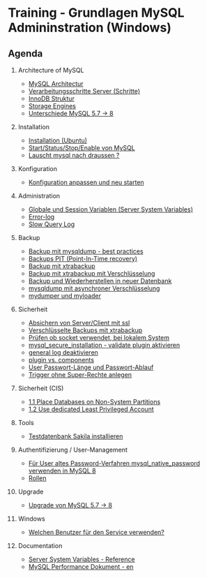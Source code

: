 # Training - Grundlagen MySQL Admininstration (Windows)

## Agenda 

  1. Architecture of MySQL 
     * [MySQL Architectur](mysql-architecture.md)
     * [Verarbeitungsschritte Server (Schritte)](/performance/mysql-server-architecture.md)
     * [InnoDB Struktur](innodb/innodb-structure.md)
     * [Storage Engines](/basics/storage-engines.md)
     * [Unterschiede MySQL 5.7 -> 8](differences-mysql-5-7-to-8.md) 

  1. Installation 
     * [Installation (Ubuntu)](installation-ubuntu.md)
     * [Start/Status/Stop/Enable von MySQL](start-stop-enable.md)
     * [Lauscht mysql nach draussen ?](/installation/listening-where.md)

  1. Konfiguration 
     * [Konfiguration anpassen und neu starten]()

  1. Administration 
     * [Globale und Session Variablen (Server System Variables)](/admin/global-session-variables.md)
     * [Error-log](/admin/log-error.md)
     * [Slow Query Log](/admin/slow-query-log.md)

  1. Backup
     * [Backup mit mysqldump - best practices](backup-restore/mysqldump.md) 
     * [Backups PIT (Point-In-Time recovery)](backups/pit-recovery.md) 
     * [Backup mit xtrabackup](backups/xtrabackup.md)
     * [Backup mit xtrabackup mit Verschlüsselung](backups/xtrabackup-encrypted.md)
     * [Backup und Wiederherstellen in neuer Datenbank](backups/backup-restore-to-new-db.md)
     * [mysqldump mit asynchroner Verschlüsselung](backups/mysqldump-with-encryption.md)
     * [mydumper und myloader](https://github.com/maxbube/mydumper)
   
  1. Sicherheit
     * [Absichern von Server/Client mit ssl](security/ssl.md) 
     * [Verschlüsselte Backups mit xtrabackup](backups/xtrabackup-encrypted.md) 
     * [Prüfen ob socket verwendet, bei lokalem System](security/check-socket.md)
     * [mysql_secure_installation - validate plugin aktivieren](security/mysql-secure-installation.md)
     * [general log deaktivieren](/security/disable-general-log.md)
     * [plugin vs. components](/security/plugins-vs-components.md)
     * [User Passwort-Länge und Passwort-Ablauf](users/validation.md)
     * [Trigger ohne Super-Rechte anlegen](trigger-no-super.md)

  1. Sicherheit (CIS) 
     * [1.1 Place Databases on Non-System Partitions](cis/db-non-system-partition.md)
     * [1.2 Use dedicated Least Privileged Account](cis/1-2-least-privileges-user-for-mysl.md)
  
  1. Tools 
     * [Testdatenbank Sakila installieren](tools/sakila.md)  

  1. Authentifizierung / User-Management 
     * [Für User altes Password-Verfahren mysql_native_password verwenden in MySQL 8](user/mysql_native_password.md)
     * [Rollen](roles.md)
  
  1. Upgrade 
     * [Upgrade von MySQL 5.7 -> 8](upgrade/mysql-5-7-to-8.md)

  1. Windows 
     * [Welchen Benutzer für den Service verwenden?](windows/service-which-user.md)

  1. Documentation 
     * [Server System Variables - Reference](https://dev.mysql.com/doc/refman/8.0/en/server-system-variable-reference.html)
     * [MySQL Performance Dokument - en](https://schulung.t3isp.de/documents/pdfs/mysql/mysql-performance.pdf)
    
